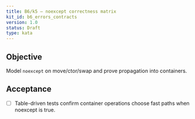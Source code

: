 ```yaml
---
title: B6/k5 — noexcept correctness matrix
kit_id: b6_errors_contracts
version: 1.0
status: Draft
type: kata
---
```

## Objective
Model `noexcept` on move/ctor/swap and prove propagation into containers.
## Acceptance
- [ ] Table-driven tests confirm container operations choose fast paths when noexcept is true.
